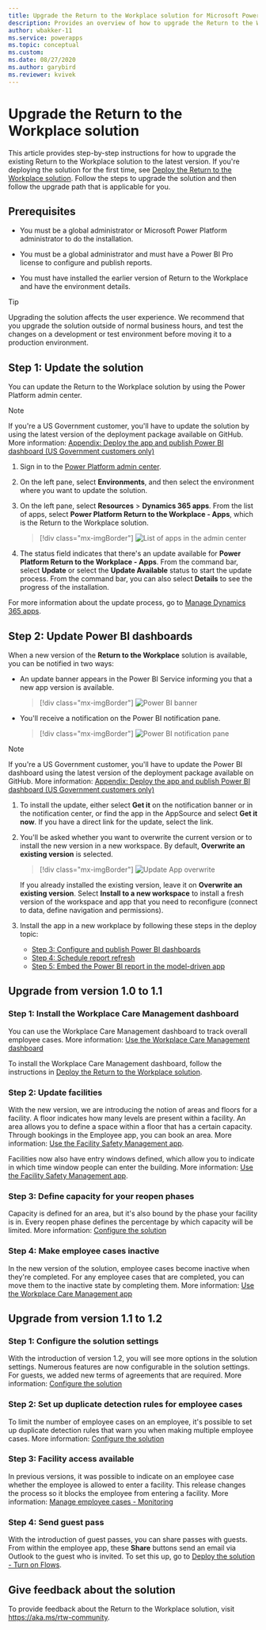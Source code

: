 ```yaml
---
title: Upgrade the Return to the Workplace solution for Microsoft Power Platform | Microsoft Docs
description: Provides an overview of how to upgrade the Return to the Workplace solution.
author: wbakker-11
ms.service: powerapps
ms.topic: conceptual
ms.custom: 
ms.date: 08/27/2020
ms.author: garybird
ms.reviewer: kvivek
---
```

# Upgrade the Return to the Workplace solution

This article provides step-by-step instructions for how to upgrade the existing Return to the Workplace solution to the latest version. If you're deploying the solution for the first time, see [Deploy the Return to the Workplace solution](deploy.md). Follow the steps to upgrade the solution and then follow the upgrade path that is applicable for you.


<!-- from editor: Is the last sentence, above, referring to the upgrade steps in this article? -->


## Prerequisites

- You must be a global administrator or Microsoft Power Platform administrator to do the installation.

- You must be a global administrator and must have a Power BI Pro license to configure and publish reports.

- You must have installed the earlier version of Return to the Workplace and have the environment details. 

> [!TIP]
> Upgrading the solution affects the user experience. We recommend that you upgrade the solution outside of normal business hours, and test the changes on a development or test environment before moving it to a production environment. 

## Step 1: Update the solution

You can update the Return to the Workplace solution by using the Power Platform admin center.

> [!NOTE]
> If you're a US Government customer, you'll have to update the solution by using the latest version of the deployment package available on GitHub. More information: [Appendix: Deploy the app and publish Power BI dashboard (US Government customers only)](deploy.md#appendix-deploy-the-app-and-publish-power-bi-dashboard-us-government-customers-only)

  1. Sign in to the [Power Platform admin center](https://admin.powerplatform.microsoft.com).

  2. On the left pane, select **Environments**, and then select the environment where you want to update the solution.

  3. On the left pane, select **Resources** > **Dynamics 365 apps**. From the list of apps, select **Power Platform Return to the Workplace - Apps**, which is the Return to the Workplace solution.

     > [!div class="mx-imgBorder"]
     > ![List of apps in the admin center](media/app-management-environment-view.png "List of apps in the admin center")

  4. The status field indicates that there's an update available for **Power Platform Return to the Workplace - Apps**. From the command bar, select **Update** or select the **Update Available** status to start the update process. From the command bar, you can also select **Details** to see the progress of the installation.
  
For more information about the update process, go to [Manage Dynamics 365 apps](https://docs.microsoft.com/power-platform/admin/manage-apps).

## Step 2: Update Power BI dashboards

When a new version of the  **Return to the Workplace** solution is available, you can be notified in two ways:

- An update banner appears in the Power BI Service informing you that a new app version is available.

    > [!div class="mx-imgBorder"]
    > ![Power BI banner](media/power-bi-new-app-version-notification-banner.png "Power BI banner")

- You'll receive a notification on the Power BI notification pane.

    > [!div class="mx-imgBorder"]
    > ![Power BI notification pane](media/power-bi-new-app-version-notification-pane.png "Power BI notification pane")

> [!NOTE]
> If you're a US Government customer, you'll have to update the Power BI dashboard using the latest version of the deployment package available on GitHub. More information: [Appendix: Deploy the app and publish Power BI dashboard (US Government customers only)](deploy.md#appendix-deploy-the-app-and-publish-power-bi-dashboard-us-government-customers-only)

1. To install the update, either select **Get it** on the notification banner or in the notification center, or find the app in the AppSource and select **Get it now**. If you have a direct link for the update, select the link.

2. You'll be asked whether you want to overwrite the current version or to install the new version in a new workspace. By default, **Overwrite an existing version** is selected.

   > [!div class="mx-imgBorder"]
   > ![Update App overwrite](media/power-bi-update-app-overwrite.png "Update App overwrite")

   If you already installed the existing version, leave it on **Overwrite an existing version**. Select **Install to a new workspace** to install a fresh version of the workspace and app that you need to reconfigure (connect to data, define navigation and permissions).
  
3. Install the app in a new workplace by following these steps in the deploy topic:
    - [Step 3: Configure and publish Power BI dashboards](/powerapps/sample-apps/return-to-workplace/deploy#step-3-configure-and-publish-power-bi-dashboards)
    - [Step 4: Schedule report refresh](/powerapps/sample-apps/return-to-workplace/deploy#step-4-schedule-report-refresh)
    - [Step 5: Embed the Power BI report in the model-driven app](/powerapps/sample-apps/return-to-workplace/deploy#step-5-embed-the-power-bi-report-in-the-model-driven-app)


## Upgrade from version 1.0 to 1.1

### Step 1: Install the Workplace Care Management dashboard

You can use the Workplace Care Management dashboard to track overall employee cases. More information: [Use the Workplace Care Management dashboard](dashboard-case-management.md)

To install the Workplace Care Management dashboard, follow the instructions in [Deploy the Return to the Workplace solution](deploy.md#step-3-configure-and-publish-power-bi-dashboards).


### Step 2: Update facilities

With the new version, we are introducing the notion of areas and floors for a facility. A floor indicates how many levels are present within a facility. An area allows you to define a space within a floor that has a certain capacity. Through bookings in the Employee app, you can book an area. More information: [Use the Facility Safety Management app](app-for-facility-manager.md).

Facilities now also have entry windows defined, which allow you to indicate in which time window people can enter the building. More information: [Use the Facility Safety Management app](app-for-facility-manager.md).


### Step 3: Define capacity for your reopen phases

Capacity is defined for an area, but it's also bound by the phase your facility is in. Every reopen phase defines the percentage by which capacity will be limited. More information: [Configure the solution](configure.md)


### Step 4: Make employee cases inactive


<!-- editor note: The second sentence, below, is confusing. You can move "completed" employee cases by "completing" them. How do you complete something that's already completed?Can you revise this? -->



In the new version of the solution, employee cases become inactive when they're completed. For any employee cases that are completed, you can move them to the inactive state by completing them. More information: [Use the Workplace Care Management app](app-for-health-and-safety-lead.md#manage-employee-cases)


## Upgrade from version 1.1 to 1.2

### Step 1: Configure the solution settings

With the introduction of version 1.2, you will see more options in the solution settings. Numerous features are now configurable in the solution settings. For guests, we added new terms of agreements that are required. More information: [Configure the solution](configure.md#set-solution-settings)


### Step 2: Set up duplicate detection rules for employee cases

To limit the number of employee cases on an employee, it's possible to set up duplicate detection rules that warn you when making multiple employee cases. More information: [Configure the solution](configure.md#set-duplicate-detection-rules-for-employee-cases)


### Step 3: Facility access available

In previous versions, it was possible to indicate on an employee case whether the employee is allowed to enter a facility. This release changes the process so it blocks the employee from entering a facility. More information: [Manage employee cases - Monitoring](app-for-health-and-safety-lead.md#manage-employee-cases)

### Step 4: Send guest pass

With the introduction of guest passes, you can share passes with guests. From within the employee app, these **Share** buttons send an email via Outlook to the guest who is invited. To set this up, go to [Deploy the solution - Turn on Flows](deploy.md).


## Give feedback about the solution

To provide feedback about the Return to the Workplace solution, visit <https://aka.ms/rtw-community>.
